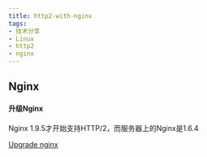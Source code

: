 ```yaml
---
title: http2-with-nginx
tags:
- 技术分享
- Linux
- http2
- nginx
---
```


<!-- more -->

## Nginx

#### 升级Nginx
Nginx 1.9.5才开始支持HTTP/2，而服务器上的Nginx是1.6.4


[Upgrade nginx](https://leftshift.io/upgrading-nginx-to-the-latest-version-on-ubuntu-servers)